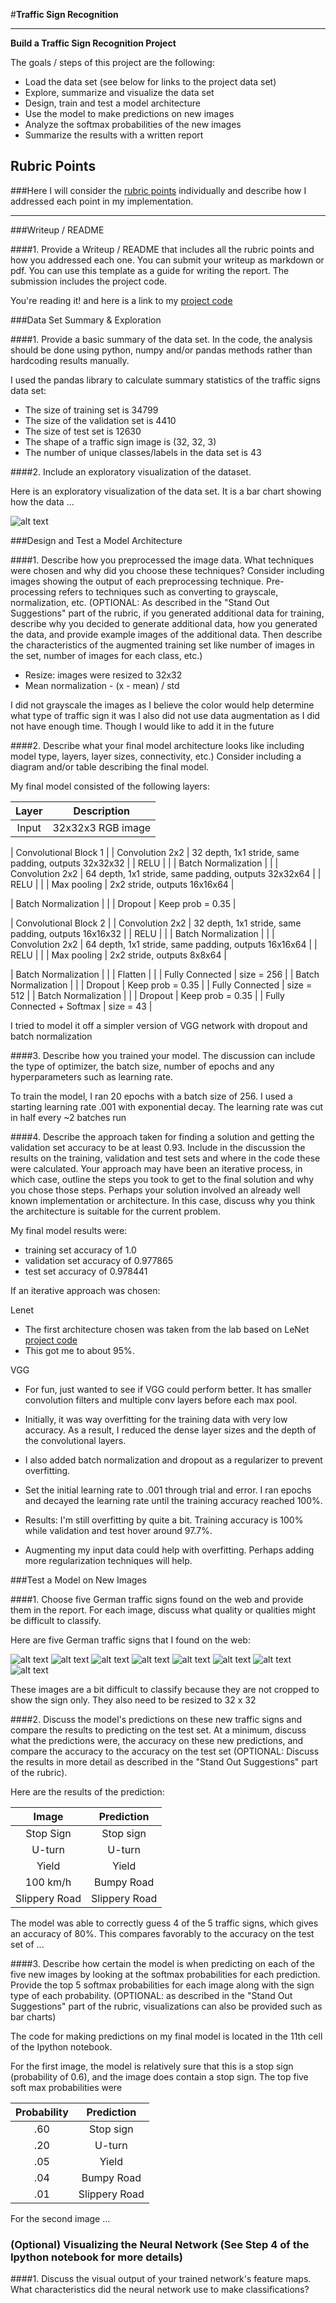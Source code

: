 #**Traffic Sign Recognition** 

---

**Build a Traffic Sign Recognition Project**

The goals / steps of this project are the following:
* Load the data set (see below for links to the project data set)
* Explore, summarize and visualize the data set
* Design, train and test a model architecture
* Use the model to make predictions on new images
* Analyze the softmax probabilities of the new images
* Summarize the results with a written report


[//]: # (Image References)


[image1]: ./examples/class_hist.png "Class Histogram"
[image2]: ./examples/grayscale.jpg "Grayscaling"
[image3]: ./examples/random_noise.jpg "Random Noise"
[image4]: ./examples/external_images/12.png "Traffic Sign 1"
[image5]: ./examples/external_images/15.png "Traffic Sign 2"
[image6]: ./examples/external_images/1.png "Traffic Sign 3"
[image7]: ./examples/external_images/22.png "Traffic Sign 4"
[image8]: ./examples/external_images/25.png "Traffic Sign 5"
[image9]: ./examples/external_images/30.png "Traffic Sign 6"
[image10]: ./examples/external_images/38.png "Traffic Sign 7"
[image11]: ./examples/external_images/40.png "Traffic Sign 8"


[image4]: ./examples/external_images/12.png "Traffic Sign 1"
[image5]: ./examples/external_images/15.png "Traffic Sign 2"
[image6]: ./examples/external_images/1.png "Traffic Sign 3"
[image7]: ./examples/external_images/22.png "Traffic Sign 4"
[image8]: ./examples/external_images/25.png "Traffic Sign 5"
[image9]: ./examples/external_images/30.png "Traffic Sign 6"
[image10]: ./examples/external_images/38.png "Traffic Sign 7"
[image11]: ./examples/external_images/40.png "Traffic Sign 8"


## Rubric Points
###Here I will consider the [rubric points](https://review.udacity.com/#!/rubrics/481/view) individually and describe how I addressed each point in my implementation.  

---
###Writeup / README

####1. Provide a Writeup / README that includes all the rubric points and how you addressed each one. You can submit your writeup as markdown or pdf. You can use this template as a guide for writing the report. The submission includes the project code.

You're reading it! and here is a link to my [project code](https://github.com/bearpelican/CarND-Traffic-Sign-Classifier-Project/blob/master/Traffic_Sign_Classifier_VGG16.ipynb)

###Data Set Summary & Exploration

####1. Provide a basic summary of the data set. In the code, the analysis should be done using python, numpy and/or pandas methods rather than hardcoding results manually.

I used the pandas library to calculate summary statistics of the traffic
signs data set:

* The size of training set is 34799
* The size of the validation set is 4410
* The size of test set is 12630
* The shape of a traffic sign image is (32, 32, 3)
* The number of unique classes/labels in the data set is 43

####2. Include an exploratory visualization of the dataset.

Here is an exploratory visualization of the data set. It is a bar chart showing how the data ...

![alt text][image1]

###Design and Test a Model Architecture

####1. Describe how you preprocessed the image data. What techniques were chosen and why did you choose these techniques? Consider including images showing the output of each preprocessing technique. Pre-processing refers to techniques such as converting to grayscale, normalization, etc. (OPTIONAL: As described in the "Stand Out Suggestions" part of the rubric, if you generated additional data for training, describe why you decided to generate additional data, how you generated the data, and provide example images of the additional data. Then describe the characteristics of the augmented training set like number of images in the set, number of images for each class, etc.)

* Resize: images were resized to 32x32
* Mean normalization - (x - mean) / std

I did not grayscale the images as I believe the color would help determine what type of traffic sign it was
I also did not use data augmentation as I did not have enough time. Though I would like to add it in the future


####2. Describe what your final model architecture looks like including model type, layers, layer sizes, connectivity, etc.) Consider including a diagram and/or table describing the final model.

My final model consisted of the following layers:

| Layer         		|     Description	        					| 
|:---------------------:|:---------------------------------------------:| 
| Input         		| 32x32x3 RGB image   							| 

|                 Convolutional Block 1	                                        |
| Convolution 2x2     	| 32 depth, 1x1 stride, same padding, outputs 32x32x32	|
| RELU					|												        |
| Batch Normalization	|												        |
| Convolution 2x2     	| 64 depth, 1x1 stride, same padding, outputs 32x32x64	|
| RELU					|												        |
| Max pooling	      	| 2x2 stride,  outputs 16x16x64 				        |

| Batch Normalization	|												        |
| Dropout           	| Keep prob = 0.35								        |

|                 Convolutional Block 2	                                        |
| Convolution 2x2     	| 32 depth, 1x1 stride, same padding, outputs 16x16x32	|
| RELU					|												        |
| Batch Normalization	|												        |
| Convolution 2x2     	| 64 depth, 1x1 stride, same padding, outputs 16x16x64	|
| RELU					|												        |
| Max pooling	      	| 2x2 stride,  outputs 8x8x64 				            |


| Batch Normalization	|												        |
| Flatten           	|												        |
| Fully Connected   	| size = 256									        |
| Batch Normalization	|												        |
| Dropout           	| Keep prob = 0.35								        |
| Fully Connected   	| size = 512									        |
| Batch Normalization	|												        |
| Dropout           	| Keep prob = 0.35								        |
| Fully Connected + Softmax  	| size = 43		    							        |

 
I tried to model it off a simpler version of VGG network with dropout and batch normalization

####3. Describe how you trained your model. The discussion can include the type of optimizer, the batch size, number of epochs and any hyperparameters such as learning rate.

To train the model, I ran 20 epochs with a batch size of 256. I used a starting learning rate .001 with exponential decay. The learning rate was cut in half every ~2 batches run

####4. Describe the approach taken for finding a solution and getting the validation set accuracy to be at least 0.93. Include in the discussion the results on the training, validation and test sets and where in the code these were calculated. Your approach may have been an iterative process, in which case, outline the steps you took to get to the final solution and why you chose those steps. Perhaps your solution involved an already well known implementation or architecture. In this case, discuss why you think the architecture is suitable for the current problem.

My final model results were:
* training set accuracy of 1.0
* validation set accuracy of 0.977865 
* test set accuracy of 0.978441

If an iterative approach was chosen:

Lenet
* The first architecture chosen was taken from the lab based on LeNet [project code](https://github.com/bearpelican/CarND-Traffic-Sign-Classifier-Project/blob/master/Traffic_Sign_Classifier.ipynb)
* This got me to about 95%.

VGG
* For fun, just wanted to see if VGG could perform better. It has smaller convolution filters and multiple conv layers before each max pool.
* Initially, it was way overfitting for the training data with very low accuracy. As a result, I reduced the dense layer sizes and the depth of the convolutional layers.
* I also added batch normalization and dropout as a regularizer to prevent overfitting.
* Set the initial learning rate to .001 through trial and error. I ran epochs and decayed the learning rate until the training accuracy reached 100%.


* Results: I'm still overfitting by quite a bit. Training accuracy is 100% while validation and test hover around 97.7%.
* Augmenting my input data could help with overfitting. Perhaps adding more regularization techniques will help. 


###Test a Model on New Images

####1. Choose five German traffic signs found on the web and provide them in the report. For each image, discuss what quality or qualities might be difficult to classify.

Here are five German traffic signs that I found on the web:

![alt text][image4] ![alt text][image5] ![alt text][image6] 
![alt text][image7] ![alt text][image8] ![alt text][image9]
![alt text][image10] ![alt text][image10]

These images are a bit difficult to classify because they are not cropped to show the sign only. They also need to be resized to 32 x 32

####2. Discuss the model's predictions on these new traffic signs and compare the results to predicting on the test set. At a minimum, discuss what the predictions were, the accuracy on these new predictions, and compare the accuracy to the accuracy on the test set (OPTIONAL: Discuss the results in more detail as described in the "Stand Out Suggestions" part of the rubric).

Here are the results of the prediction:

| Image			        |     Prediction	        					| 
|:---------------------:|:---------------------------------------------:| 
| Stop Sign      		| Stop sign   									| 
| U-turn     			| U-turn 										|
| Yield					| Yield											|
| 100 km/h	      		| Bumpy Road					 				|
| Slippery Road			| Slippery Road      							|


The model was able to correctly guess 4 of the 5 traffic signs, which gives an accuracy of 80%. This compares favorably to the accuracy on the test set of ...

####3. Describe how certain the model is when predicting on each of the five new images by looking at the softmax probabilities for each prediction. Provide the top 5 softmax probabilities for each image along with the sign type of each probability. (OPTIONAL: as described in the "Stand Out Suggestions" part of the rubric, visualizations can also be provided such as bar charts)

The code for making predictions on my final model is located in the 11th cell of the Ipython notebook.

For the first image, the model is relatively sure that this is a stop sign (probability of 0.6), and the image does contain a stop sign. The top five soft max probabilities were

| Probability         	|     Prediction	        					| 
|:---------------------:|:---------------------------------------------:| 
| .60         			| Stop sign   									| 
| .20     				| U-turn 										|
| .05					| Yield											|
| .04	      			| Bumpy Road					 				|
| .01				    | Slippery Road      							|


For the second image ... 

### (Optional) Visualizing the Neural Network (See Step 4 of the Ipython notebook for more details)
####1. Discuss the visual output of your trained network's feature maps. What characteristics did the neural network use to make classifications?


